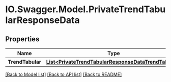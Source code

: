 # IO.Swagger.Model.PrivateTrendTabularResponseData
## Properties

Name | Type | Description | Notes
------------ | ------------- | ------------- | -------------
**TrendTabular** | [**List&lt;PrivateTrendTabularResponseDataTrendTabular&gt;**](PrivateTrendTabularResponseDataTrendTabular.md) |  | 

[[Back to Model list]](../README.md#documentation-for-models) [[Back to API list]](../README.md#documentation-for-api-endpoints) [[Back to README]](../README.md)

